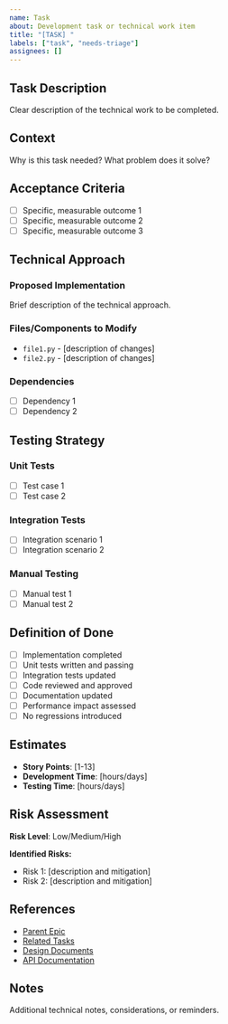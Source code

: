```yaml
---
name: Task
about: Development task or technical work item
title: "[TASK] "
labels: ["task", "needs-triage"]
assignees: []
---
```


## Task Description

Clear description of the technical work to be completed.

## Context

Why is this task needed? What problem does it solve?

## Acceptance Criteria

- [ ] Specific, measurable outcome 1
- [ ] Specific, measurable outcome 2
- [ ] Specific, measurable outcome 3

## Technical Approach

### Proposed Implementation
Brief description of the technical approach.

### Files/Components to Modify
- `file1.py` - [description of changes]
- `file2.py` - [description of changes]

### Dependencies
- [ ] Dependency 1
- [ ] Dependency 2

## Testing Strategy

### Unit Tests
- [ ] Test case 1
- [ ] Test case 2

### Integration Tests
- [ ] Integration scenario 1
- [ ] Integration scenario 2

### Manual Testing
- [ ] Manual test 1
- [ ] Manual test 2

## Definition of Done

- [ ] Implementation completed
- [ ] Unit tests written and passing
- [ ] Integration tests updated
- [ ] Code reviewed and approved
- [ ] Documentation updated
- [ ] Performance impact assessed
- [ ] No regressions introduced

## Estimates

- **Story Points**: [1-13]
- **Development Time**: [hours/days]
- **Testing Time**: [hours/days]

## Risk Assessment

**Risk Level**: Low/Medium/High

**Identified Risks:**
- Risk 1: [description and mitigation]
- Risk 2: [description and mitigation]

## References

- [Parent Epic](link)
- [Related Tasks](link)
- [Design Documents](link)
- [API Documentation](link)

## Notes

Additional technical notes, considerations, or reminders.